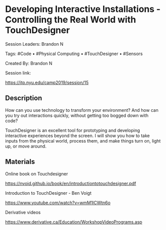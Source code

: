 # Developing Interactive Installations - Controlling the Real World with TouchDesigner

Session Leaders: Brandon N

Tags: #Code • #Physical Computing • #TouchDesigner • #Sensors

Created By: Brandon N

Session link:

https://itp.nyu.edu/camp2019/session/15

## Description

How can you use technology to transform your environment? And how can you try out interactions quickly, without getting too bogged down with code?

TouchDesigner is an excellent tool for prototyping and developing interactive experiences beyond the screen. I will show you how to take inputs from the physical world, process them, and make things turn on, light up, or move around.

## Materials

Online book on Touchdesigner

https://nvoid.github.io/book/en/introductiontotouchdesigner.pdf

Introduction to TouchDesigner - Ben Voigt

https://www.youtube.com/watch?v=wmM1lCWtn6o

Derivative videos

https://www.derivative.ca/Education/WorkshopVideoPrograms.asp
